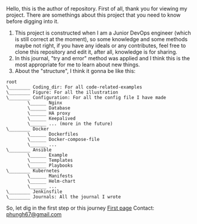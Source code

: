 Hello, this is the author of repository.
First of all, thank you for viewing my project. There are somethings about this project that you need to know before digging into it.
1. This project is constructed when I am a Junior DevOps engineer (which is still correct at the moment), so some knowledge and some methods maybe not right, if you have any ideals or any contributes, feel free to clone this repository and edit it, after all, knowledge is for sharing.
2. In this journal, "try and error" method was applied and I think this is the most appropriate for me to learn about new things.
3. About the "structure", I think it gonna be like this:
```
root
\________ Coding_dir: For all code-related-examples
\________ Figure: For all the illustration
\________ Configuration: For all the config file I have made
		\______ Nginx
		\______ Database
		\______ HA proxy
		\______ Keepalived
		\______ ... (more in the future)
\________ Docker
		\______ Dockerfiles
		\______ Docker-compose-file
		\______ ...
\________ Ansible
		\______ Example
		\______ Templates
		\______ Playbooks
\________ Kubernetes
		\______ Manifests
		\______ Helm-chart
		\______ ...
\________ Jenkinsfile
\________ Journals: All the journal I wrote
```

So, let dig in the first step or this journey [First page](Journal/Journal%20001%253A%20DevOps%20101.md)
Contact: phungh67@gmail.com